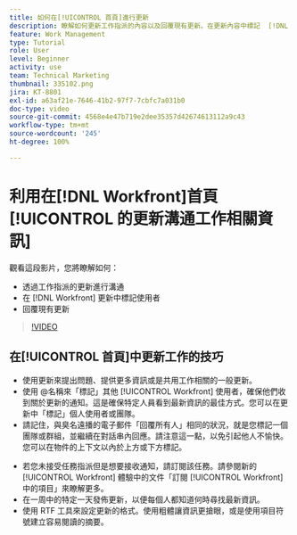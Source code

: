 ```yaml
---
title: 如何在[!UICONTROL 首頁]進行更新
description: 瞭解如何更新工作指派的內容以及回覆現有更新。在更新內容中標記  [!DNL Workfront]  使用者，以便他們收到通訊通知。
feature: Work Management
type: Tutorial
role: User
level: Beginner
activity: use
team: Technical Marketing
thumbnail: 335102.png
jira: KT-8801
exl-id: a63af21e-7646-41b2-97f7-7cbfc7a031b0
doc-type: video
source-git-commit: 4568e4e47b719e2dee35357d42674613112a9c43
workflow-type: tm+mt
source-wordcount: '245'
ht-degree: 100%

---
```


# 利用在[!DNL Workfront]首頁[!UICONTROL 的更新溝通工作相關資訊]

觀看這段影片，您將瞭解如何：

* 透過工作指派的更新進行溝通
* 在 [!DNL Workfront] 更新中標記使用者
* 回覆現有更新

>[!VIDEO](https://video.tv.adobe.com/v/335102/?quality=12&learn=on&enablevpops)

## 在[!UICONTROL 首頁]中更新工作的技巧

* 使用更新來提出問題、提供更多資訊或是共用工作相關的一般更新。
* 使用 @名稱來「標記」其他 [!UICONTROL Workfront] 使用者，確保他們收到關於更新的通知。這是確保特定人員看到最新資訊的最佳方式。您可以在更新中「標記」個人使用者或團隊。
* 請記住，與臭名遠播的電子郵件「回覆所有人」相同的狀況，就是您標記一個團隊或群組，並繼續在對話串內回應。請注意這一點，以免引起他人不愉快。您可以在物件的上下文以內於上方或下方標記。

<!--
paragraph below needs a hyperlink to an article
-->

* 若您未接受任務指派但是想要接收通知，請訂閱該任務。請參閱新的 [!UICONTROL Workfront] 體驗中的文件「訂閱 [!UICONTROL Workfront] 中的項目」來瞭解更多。
* 在一周中的特定一天發佈更新，以便每個人都知道何時尋找最新資訊。
* 使用 RTF 工具來設定更新的格式。使用粗體讓資訊更搶眼，或是使用項目符號建立容易閱讀的摘要。

<!--
learn more URLs
-->

